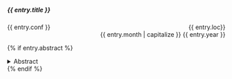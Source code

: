 ---
---

<h5>{{ entry.title }}</h5>
<div style="text-align:left;">
   {{ entry.conf }}
    <span style="float:right;">
       {{ entry.loc}}
    </span>
</div>

<div style="text-align:right;"> {{ entry.month | capitalize }} {{ entry.year }}</div>

{% if entry.abstract %}
<details>
<summary>Abstract</summary>
<p>{{ entry.abstract }}</p>
</details>
{% endif %}

